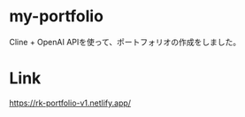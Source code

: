 # my-portfolio
Cline + OpenAI APIを使って、ポートフォリオの作成をしました。

# Link
https://rk-portfolio-v1.netlify.app/
